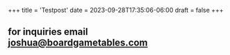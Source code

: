 +++
title = 'Testpost'
date = 2023-09-28T17:35:06-06:00
draft = false
+++

## for inquiries email joshua@boardgametables.com
